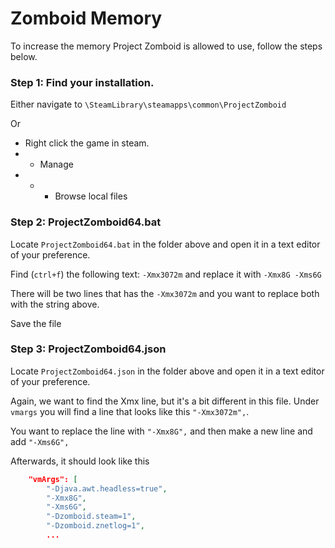 # Zomboid Memory
To increase the memory Project Zomboid is allowed to use, follow the steps below.

### Step 1: Find your installation.

Either navigate to ``\SteamLibrary\steamapps\common\ProjectZomboid`` 

Or 

- Right click the game in steam.
- - Manage
- - - Browse local files

### Step 2: ProjectZomboid64.bat

Locate ``ProjectZomboid64.bat`` in the folder above and open it in a text editor of your preference. 

Find (``ctrl+f``) the following text: ``-Xmx3072m`` and replace it with ``-Xmx8G -Xms6G``

There will be two lines that has the ``-Xmx3072m`` and you want to replace both with the string above.

Save the file

### Step 3: ProjectZomboid64.json

Locate ``ProjectZomboid64.json`` in the folder above and open it in a text editor of your preference. 

Again, we want to find the Xmx line, but it's a bit different in this file. Under ``vmargs`` you will find a line that looks like this ``"-Xmx3072m",``.

You want to replace the line with ``"-Xmx8G",`` and then make a new line and add ``"-Xms6G",``

Afterwards, it should look like this

```json
	"vmArgs": [
		"-Djava.awt.headless=true",
		"-Xmx8G",
		"-Xms6G",
		"-Dzomboid.steam=1",
		"-Dzomboid.znetlog=1",
        ...
```